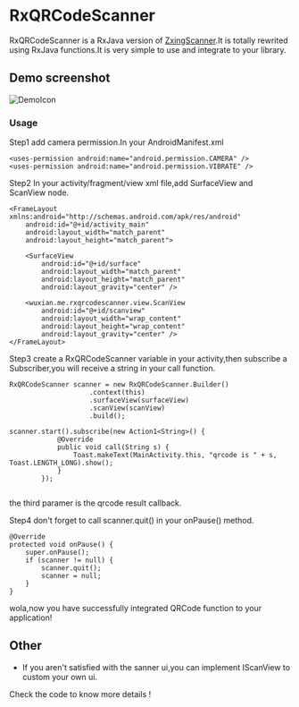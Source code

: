 # RxQRCodeScanner

RxQRCodeScanner is a RxJava version of [ZxingScanner](https://github.com/xiaoshenke/ZxingScanner).It is totally rewrited using RxJava functions.It is very simple to use and integrate to your library.  

##  Demo screenshot

![DemoIcon](https://cl.ly/2f0a0O39202w)
                       

### Usage                     
Step1 add camera permission.In your AndroidManifest.xml          

````
<uses-permission android:name="android.permission.CAMERA" />
<uses-permission android:name="android.permission.VIBRATE" />

````                                     
Step2 In your activity/fragment/view xml file,add SurfaceView and ScanView node.                     

````
<FrameLayout xmlns:android="http://schemas.android.com/apk/res/android"
    android:id="@+id/activity_main"
    android:layout_width="match_parent"
    android:layout_height="match_parent">
    
    <SurfaceView
        android:id="@+id/surface"
        android:layout_width="match_parent"
        android:layout_height="match_parent"
        android:layout_gravity="center" />

    <wuxian.me.rxqrcodescanner.view.ScanView
        android:id="@+id/scanview"
        android:layout_width="wrap_content"
        android:layout_height="wrap_content"
        android:layout_gravity="center" />
</FrameLayout>
````
Step3 create a RxQRCodeScanner variable in your activity,then subscribe a Subscriber<String>,you will receive a string in your call function.        
           
````
RxQRCodeScanner scanner = new RxQRCodeScanner.Builder()
                    .context(this)
                    .surfaceView(surfaceView)
                    .scanView(scanView)
                    .build();

scanner.start().subscribe(new Action1<String>() {
            @Override
            public void call(String s) {
                Toast.makeText(MainActivity.this, "qrcode is " + s, Toast.LENGTH_LONG).show();
            }
        });                   
                   
````
the third paramer is the qrcode result callback.

Step4 don't forget to call scanner.quit() in your onPause() method.                         

````
@Override
protected void onPause() {
	super.onPause();
	if (scanner != null) {
		scanner.quit();
		scanner = null;
	}
}
````

wola,now you have successfully integrated QRCode function to your application!  

 
##  Other        
* If you aren't satisfied with the sanner ui,you can implement IScanView to custom your own ui. 


Check the code to know more details !


            






